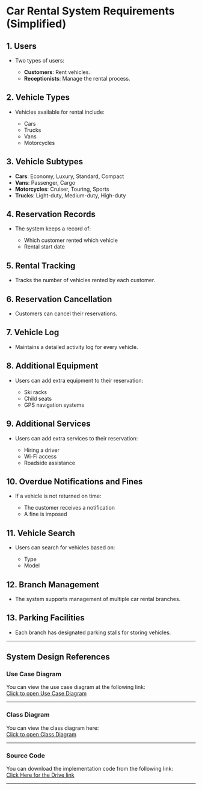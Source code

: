 # Car Rental System Requirements (Simplified)

## 1. Users

* Two types of users:

  * **Customers**: Rent vehicles.
  * **Receptionists**: Manage the rental process.

## 2. Vehicle Types

* Vehicles available for rental include:

  * Cars
  * Trucks
  * Vans
  * Motorcycles

## 3. Vehicle Subtypes

* **Cars**: Economy, Luxury, Standard, Compact
* **Vans**: Passenger, Cargo
* **Motorcycles**: Cruiser, Touring, Sports
* **Trucks**: Light-duty, Medium-duty, High-duty

## 4. Reservation Records

* The system keeps a record of:

  * Which customer rented which vehicle
  * Rental start date

## 5. Rental Tracking

* Tracks the number of vehicles rented by each customer.

## 6. Reservation Cancellation

* Customers can cancel their reservations.

## 7. Vehicle Log

* Maintains a detailed activity log for every vehicle.

## 8. Additional Equipment

* Users can add extra equipment to their reservation:

  * Ski racks
  * Child seats
  * GPS navigation systems

## 9. Additional Services

* Users can add extra services to their reservation:

  * Hiring a driver
  * Wi-Fi access
  * Roadside assistance

## 10. Overdue Notifications and Fines

* If a vehicle is not returned on time:

  * The customer receives a notification
  * A fine is imposed

## 11. Vehicle Search

* Users can search for vehicles based on:

  * Type
  * Model

## 12. Branch Management

* The system supports management of multiple car rental branches.

## 13. Parking Facilities

* Each branch has designated parking stalls for storing vehicles.

---

## System Design References

###  Use Case Diagram  
You can view the use case diagram at the following link:  
[Click to open Use Case Diagram](https://viewer.diagrams.net/?tags=%7B%7D&lightbox=1&target=blank&highlight=0000ff&edit=_blank&layers=1&nav=1&page-id=Ydz3rdcOvVodkV7rpJ2D&dark=1#R%3Cmxfile%3E%3Cdiagram%20name%3D%22elevator%20system%201%22%20id%3D%22B4gbD_VANNIKZfwYgHy_%22%3E7Ztbb6M4FMc%2FTR53xc1cHtu03X2YkartSLv76AQnsWpwBpwm2U%2B%2FdjA3mzaECTjVTFWp%2BGAM%2FP079vExnbnz5PBHBrebrzRGZOZY8WHmPswcx3Ysn%2F8RlmNhCUKvMKwzHMtKteEF%2F4ek0ZLWHY5R3qrIKCUMb9vGJU1TtGQtG8wyum9XW1HSvusWrpFmeFlColv%2FxjHbVO9l1Sf%2BRHi9KW%2Ftl2cSWNaWhnwDY7pvmNzHmTvPKGXFUXKYIyLUK4Uprnt652z1ZBlKWZ8LknSTvH1Lv8fx7uvrM34i3x7j32Qrb5Ds5BvLh2XHUoKM7tIYiUbsmXu%2F32CGXrZwKc7ueadz24YlRJ6WzaGMocO7z2lXb8%2B5QTRBLDvyKvICx5WCSWQ8T5b3dQcEvrRtGtr7pdJQdvq6aruWhR9IZS5QydFUeoZ5jtI1yjS5eDdvxeEuIXdLRjMuipADc6a%2BwAUizzTHDNOUV1lQxmjSqHBH8FqcYPT6sgZtVX2%2FQ9UOUe3RRA00UbcZynNxWZpzrz%2B9XXoaTxY7LlSqSc1vwscBNAmVrt3WD1i6fnaXgOFY%2BoXv6kd37PYEdCLQEjAMdQGrYbUpYDSWgJEmIHdBcRVKULZG6fJoVrBQ8diggzivQ7BgLMFKF2goFlM%2BwnHitojTZYnm%2BVxMaC7gy9D3HcqZURGBo4jomHZbW59yV6RQ8SYEU%2BYJLzJOnT77JvQNVbjlYrZ0LIJXZpULPGWGMK%2BcqynX6aiFExuUzgNt6QJgXDpPk67yTr6KEN6KCHqDzLByQIEuMq8c0CcJnG8hW25EtGxBsqZm%2FVSZV0PzfuprklUhcOGpdUQntCTQbGQSOD3cNexQcLRQztYXE7pCaXwnMgK8tCB0%2Bcq1iGG%2BqVa2%2FPwTFrd9sIqSzEbw%2BaclYL0etio5UaylEc6K2RSrXIxliECG39ptdaklm3umOGV1x%2FiRMgUBRfCc7rIlklc1cwVKQ6qPALXnGOQRMtMa4gILNqtqW1Eh17q3UuEHluQ9Mhfj9Dg6YPaPOP4dyNK%2FZXv8%2BOHQqPZwvJAS%2FvinHjobhE%2BCE1BwCtRcQF%2BcgJLSqUKlMzhdDRY9hJwcljByGrjwsu9%2FiIwoPKMM83fn82Z5V65D0ZxlRaWhaM8J%2FdJQN3gqHZsltckrkikTEkVfno2tJiHYVQi2LWsowuBcS2MzrOd7%2BjDcANXXKH4f2xo00MTMPodY59hoTTU2Rj0JDKYDUEkb%2Bu5A%2Fjw1f6s2NDZ%2BerZsAvzsQfCZQK%2Fs5xtir0pRl8ioQVzvsc9rp279iYe%2BEnWD7DXGwUvoq4bB8fmzb48%2FNfdqD%2BXPb%2FMH1Dh0bP70tcbLMWco0Si81c0%2F21I3E4xv%2F7l6hu0jp05pivpFLMPc1m65rav8XBypX9Gznas5NujoYHAdX6%2FGjHKFNzTOttUUhj%2Bxr%2BvpSxNY9ufnLBehUS68K3Ghfr8QTc3FZcuvoVx0DTwXj14fBx1jpwHKbPZZMN3zidERyYyU6Ni2VaJ6D1mWwubkuQHvsgD5Z4YTfAo4AyVhartDU6%2FnMR%2Bbza5EvQ8TEeQSdurddsnC6ZLs5OaXPLVuVZQlBXAeHQt7zjL6iuaUiOi7RH3FF36KCcpwm6AV64jCExzHouX7fAuXOF1%2FOVV78GrLX7LXhYnyy1fk5FwbfiHiLdzLvQ%2F%2BbOCe%2F%2FKXmQv6AX%2FWOS%2FbdZn%2FiuoZm9OUPz7EJ6oRzNlebDgL92SQwcXpTYVDTLAj77aXXFHHx0ch0PlXs1JXWy54zi%2BMPh9G6tdEgW0aI%2F2TmF8Y3TxGPnhnUWgMoysnL4ZGSsVeSxSF7UDNs0zvBZafnp3fDDQZZqlcBeonPr2%2Fl1CiLG2nfOwg68pZi2obL4q8FpOSrIG71j%2B2nBgb2U%2BxMrAtZWkw%2BBsfLScMpl616p%2B9mRtEbxvNvjlgwykVJdk3OKMSqZ9tqDtHg8nkxfo%2F7orq9T8uuo%2F%2FAw%3D%3D%3C%2Fdiagram%3E%3Cdiagram%20id%3D%22DOsgbTSjDVrFLCh3Mw3s%22%20name%3D%22elevator%20system%202%22%3E7VxZc6M4EP41rpo8eIojYPsxmGRmqnarUpuZys6jDIqtipBYIcf2%2FvqVhDiNj2xsgkmejBpQS3183S0JD%2BxptP7GQLz4k4YQDywjXA9sf2BZluPa4kdSNinFdF0npcwZCjWtIDygf6EmGpq6RCFMKg9ySjFHcZUYUEJgwCs0wBhdVR97orjKNQZzuEV4CADepj6ikC801TKM4sZ3iOaLjLWb3YlA9rQmJAsQ0lWJZN8O7CmjlKdX0XoKsRRfJpj0vbsdd%2FORMUj4MS88Pga%2Fv5mjHz%2Fn7MftAv2aLSc3Q93LC8BLPeOB5WLRnxfLIfONFoT7z1KO04sAmyMysG%2BMeJ03h5zGgnStSByu%2BRBgNJdPBWJskAlq0YO4mutfxWdWIoBI9OPhppYBZglnQKhYTlPfq75XbZFZEpfYCLnMGlg3THEGguc5o0sSDgOKqRj9jbQ6BkiSCdtTFpffw1L%2FwxCw5y9sPvsixjcdKAtRP1fpr7xjOU7aKF9cXTXKx1tyTsm%2B4QtaXKctmJxT5kZZn2a5%2B6YpUxZCNtQ3bhKKpdHsUdprjAPDJ55bx3aXCQd8maSCnAnX7tfsYgaT5MvVAa2dkCFK7iVLGO5halXYWS%2BQcSQg7yZ1Wl95s6dd2E%2F5eVQ89YQVfj0hgStCGTwSP74pLlcLxOFDDALZ40qEgpyN7BuudyKWmeOgCCGQRpCzjXhEv%2BCY4%2FQVHT1GtobSVQmKXU1blFB4omlAo%2F8877rAR3GhIfIVcGl1By6%2FA4w%2FCkaIFIDfYZrhLRLmc9GGbY2qhj0Zvbdh290x7FsMXwCn7MMYN2Iic0WUeJyk9u1nlIc0NrYTOXJFsP1yvhQnGzldc7KsqKl4WU2cGBGosiJGn%2FOSQ0pJym2a5pw%2BoeqhmpDrmohQGGLVmZAtIvOfUjP%2B0Cwof6gXfbug%2FKXFIEmMCvMDMzUyQ7QxmEF8TxMkTVPQWPqsF1MByEpWjjdwfEVhfEqJTNiRUhYECV8JEM9nls0EkQVkiJ9G47Zb07i5rfHrcYPGx%2BdSeFO%2BUFM4JOGNLFQLtZZcQ5UhMNQKgGvE%2F5bXXx3X0u3fUqXGV8OwNcFfl572N6XGvZC0mJfEYUVLhwLDrQq4Jm8xXLpkATyUF23rpSR3p0HsGY1BDDh6qQ6jSRmawz1VGUAeTa93OHrWRTp8%2FVa5Qq51tG0%2F19WOuABSyLc6UraRT%2FsN5tIUhS%2FOXN7LDManMoOtjto2g%2BstM7hdc6H4ZJ81zDANnqXqSLaMZrpp805FXKXD3bZCxJi1sWTN3%2FpJ1SjsRLU2rzQKy0iFtm%2FaB40nj9ZvtBRnckDBx1qKO652ZBqG0aqpZADRpbz9HhCI%2B5%2B2P8l6NK1R9OpVXriIPH7kYSTSnZHfUvJOY0h0wSTH0rwGKnI80uUlz7IAC7Gloz5sQieUZoBpAj%2FFeerKsusCgxEUaE2CzUHV75Bj1yfYOYvoy1qDObariYA1crZKT7Op9DRNY3f68ra16g6t6cnF6g%2BSF7TkQcu4BFKG2gyoOPU5eYd0RZq57wLLC3Rpx6y79LjBpdvdfdouDN%2FNo32UxBhs%2Bu%2FPT0fsO51vT%2BA9NwQCINeE%2BeaoyV%2BeYpMFXWUJkbbmNjfqJXsJnIdZXwpijp06YmboeAgxzeuzQabTIciUQNJ7vJTneaCGLTHhB9Xs1wwFL9gDfzVry6Cmc6y%2Fni%2FDcbvjrlls6L%2FLSk4t5zd5TlUDxbNG3AKZMt22mk%2BFOmXWKV09fz4n61jV3pWp18vxs2aSSyZBqXSEK71sh3sE1tN%2Bp7Jy9V86Upv5q1ojb5tpJOJkq0m6iCQ9iPT1g7SmMzky0udfL5w%2B1I%2B6E%2BrraPQZ50%2FE8b6IO01LwF2KtpenzoXwxBVlz5eNTePaMU3TbTi117xqYDrnwqZxd7DJWyIcIjLvPzypldaknB%2B2fYoC6ty4dqCj9XHkRtCX7dH6SkMHvuSZdMfFB%2Fu%2FfIRkGQ0OffW4u6TtKVrIUuBX3GLd4dNVWxusSJ7b%2F4Sa%2FwU19ZMYk8mRJzHO922V0TOo2b0d2VOsaQ1nWsSYvjm%2BY1RzDCs%2Fi33I8cdnc%2FzL%2BXeFIx2ffpz8Qq6ptuSKain1sr2vXsU3e19Thn8%2B7%2BvQ%2Bcc8Od8kHEb9d55Ztmih6uiGJYwezDGiBAmVinm1uiMBsci9PJjwzKZ6uD9hWcd%2Bq23WP7g6Aj5Es%2FjXpfRLrOLfq%2Bzb%2FwA%3D%3C%2Fdiagram%3E%3Cdiagram%20id%3D%22XvMySOtdrrc5NLSRfN-h%22%20name%3D%22elevator%20system%203%22%3E7Vxbd5s4EP41Pqd9cA7iaj%2FGJtl2t91N4nab7UuPDIrNGiMq5NjOr18JxE3GlziYEHfzEjRgXWa%2BGX0jCTracL76jcBw%2Bhm7yO%2BoirvqaHZHVUHP1Nk%2FLlkLiQpAIpkQzxWyXDDynpAQKkK68FwUlR6kGPvUC8tCBwcBcmhJBgnBy%2FJjD9gvtxrCCdoQjBzob0q%2FeS6dpsNQlPzGB%2BRNpmnTZnpnDtOnhSCaQhcvCyLtqqMNCcY0uZqvhsjn6ksVk%2FzuesvdrGcEBfSQHyy7HvwAPlsz7Y%2Fr7uqWPP01XnVFLY%2FQX4gRd1TTZ%2FUNQt5luhaKMH8ueD8Hc0gmXtDRLpVwlRW7FIdMpMciila0C31vwp9yWN8QYdK8BnY1Ef%2FjdsYFAZyzegZ%2BVUmB44gSyEzMhynulX9XLgXjKCw0w%2FQyrmi6Yohj6MwmBC8Ct%2BtgH7PeX3LUERhEqbIHMeKyez63f9eFZPaOTMbvWP%2BGnRgh8b%2F3yX9%2BRzWMpFC8eP%2B%2BUj%2BDBaU42NV9Jgtl2ZTwMaVulNYJitVXDRkTF5GuuHEZYZ%2BDZofRngMOHz3QDB2bVUYU0kWUKHLMXPu8RhcSFEXv3u%2BxWo0NetENbxK5OxpVS82pj4hQj4W8y8Rp7dibB8KF7aS9AWZPPfhx%2FHrwWFxhxqBz9s8G7HI59SgahdDhNS7ZVJA1w%2BtGq60RC2RxkE0hCM8RJWv2iPhBTxehU8weutFLystCKDbFM9NCFO4LGRTRf5JVncdHdiFC5DPCpdqecPkB%2Bv6vEiMYBaDXPk7jrcfg86aBnZEEAWyz%2F9rA1toD7CsfPUKKyS8Dbo8w5urhYECDBN92Khklc2MzM0dmCLJbz2%2FFyYDSa5uX6RVeJqnT9wIUsyKCZ1nKwbXE9TZMOKcd4PghScmyJeae6%2FpxZUy3XjD5wi1jd0Eu%2BRT%2F0NZyyZ3QAhcRzOAHx3HPFFb24Rj5NzjyODSZjCTPDkLMAnKsKmPQMexYQugQB5ywe7GxEIzokgXxbGTpSLxgiohH67G42ZcMrm0aXO9VGLx3Insb%2B%2B2NAveS56m5VQueEWchyBX6RyuP3vPrC8NURfkfblHlQlE0IbBXhaftdaFwwxTNhsXDcCxLuoLcjQRYUjfrLl4QB%2B2jRZtmKajdqNB6KiPIh9R7LHejyhaihRscE4DU6oa1xc3TKpLui18VE2Spog346Gq5IsriKKIbFcXQyIZ9PFrMc0DLa6EAgLpgsFlTwziwnoWDsY%2BdGTdakC6fATMpXsczbWy97SgJWF8FTNLiP%2BLJuJAjJC6tnwkHVUmUtWO4%2B2GTTdIvxEhf3WPYgyGigHJNljyF1AeR2cPocWwPxrdo4jyB2dP6A7pt07LdYOH5LmMO50%2FUH3gGKlaqkmzUGvgeIzWW3RBFRyI1Ep1IM6XG%2B3F2qYJuSP4MGkwV7r5ffdG%2Bav%2FC365GC3R5%2B3X%2B97pNHp7CbLSOKJqfv5%2BP04gWO1lFfDuDMc5x4DGTsnE1uTgdsQDm0AFLBFNMncEq9Ubw6B8aPIByquhRtU69nUK6HmR4cL9MuUEl5pjTSlU%2FkEjqLO0uUMmcPFZTybh0knSjLt4IDA2ULNxTjs0tDE256JvVcKmfO%2F771UAD89t3%2B3ftezQi%2Fe63od%2FGmeUGBqi48XemE0tMIJNlbYnB8aXfpkkcDlEg1th5X6q3zaMQBtV6bMcueVGBudqSXu%2BHUI3adHwcof%2FVWXeG0XaFoTliwTpw1ntNv0WPbR9g6xBxNjmnIi0z9tUK2li1WwFADbQxQM4X51YZTP%2F8RC%2BBjX5eWQ9togb8eMMvQgsacqBFWIhRSnx8pOTTp2zbxcuguvVtsfINerR8qqNfsf14skWkSn%2BuJw1M9gIOTAPzXadOvucEOju3m7bsQexLHA%2FNEQ%2FdwCzvVWwPkI3knLq0V9E7djvL6O2pqL50s1JlVSeL2ofBdq03AKN%2FoSv9%2FK9kQat39M6muYVy1I%2BF25Girz5OwA%2F%2Fo2t7jrW%2B%2BjlpE7%2FI9k7Onl7wlnaemjzBbJ%2BmJDYuafika8sUUlReVWn0%2BJzrRaEP1%2BkJvqTQTNNhzJNLQ5ep80mXPhaER8nCAd3kspnW53A1hPzwGl0fhPO358B8oY47UpM7NfFyVtONzhlrb3Q7is0k57ABpUmJh1a1klCVeGTvpr0k86ic6duSeWREb0%2Fm0SnmHXkacvrMo%2BKU1Hbq1Az7VGQ4WXXxzY2atvBNhgs%2BeWaPiRPGOwiz3GVBkXMIJ1Uey2b7i%2Fsf4%2Fvp%2FV%2F2aLX8qN39blzP2sRmJZ51pky2QPH4gEdx8bxGyNraNQW%2BmSnJlFYd1F6Da2Fd8%2Funx%2BHNt4WJJ7O%2FoRl9Jq06ULWZHZypwz4c8M7e6d6nes2XqZzzTkmiKV6mqaZAc6PEnTXPtxD2N%2F1mA6ZuHnqITD9VxHwFDp%2FycXChqJ0SJTfzQ2XbzpFlCYCSvAGRpgAXRs%2FqPPd9lxedSivz%2Fl3TUZt4vy69%2F2SYx%2FJ%2B09hTU33rzJXKfYU9hwJyFbMMXT153eoQ6JZhuxu09QF0V3bTJoBafa0MK%2Fn87OHHMK3qfPEEAAX%2B%2FePdhET9SA8nox%2BrO%2Fz0o01kVF6rPVMq2vwuyE2%2BKl91mKVNexFvz5xT5oJLTGZvnPXJnygA4NBvFABgvJz2VcamtizdtunQyK7d7OIMuf1lzYYonES8TP1oCgf21FTX0q0uv20N6l26rcT4AR%2FiaBPGGakEoITyC8PY94r2K2Qw27lOM%2FDvSaDtG8fC35IDsya%2F8lMX%2Fi1TngKacIDnfZnk1R2Af7RC7UseYOnNecCu49It8gD5EyZAPTaH7xn7aqrJASxLbkh9Ef5ZMf%2BmavJ4%2Fm1a7eo%2F%3C%2Fdiagram%3E%3Cdiagram%20id%3D%22Ydz3rdcOvVodkV7rpJ2D%22%20name%3D%22car%20rental%201%22%3E7V1bk5s6Ev41rkoePIUQYHjM2EnOVmV2UzM5Ocm%2BbGFbY1ODwQfwXM6vXwkQF0m2gUEgJ5OHjBG4wfo%2Btbpb3WIC57vnz5G7396Ea%2BRPdG39PIGLia4bFpjhP6TlJWvB%2F7SsZRN566wNlA133j8ob6SXHbw1imsXJmHoJ96%2B3rgKgwCtklqbG0XhU%2F2y%2B9Cv33XvbhDXcLdyfb71L2%2BdbPNWXdPKE38gb7Olt7bomZ1Lr84b4q27Dp8qTfDjBM6jMEyyT7vnOfJJ99GOyb736cjZ4skiFCRNvvBz8QP%2BT48R%2FP7n9o%2FHj%2FeH6%2F%2B6U5iLeXT9Q%2F6TJ7rlY4HX8d4NyGMnL3lnWH8fyLNer0I%2FjCbwAz4ZbZbuO3zb%2BSTtkeqf9%2FjKtMeDZHrv7jz%2FJfvKLgxCLHqFKufjFHdyVts%2FZ%2B0Jek6mru9tguxEnLhRUjn1hAk33WHCZaeDkDSk5%2Blj4k%2Bb7K%2FJMtTEPURa084vjmiPmWmf4ZYF%2BUx61SS9YuKePXctKK6lwHQSo5diMmCKMx%2BfExSs4%2FJ8Bk9xHp%2F8QGiftiz9cPVAPl3j5nRskVZg0aZPXnpvuNDSlm2yyw5BehiFh2CN1pUL0LOX%2FMiOr8yi5WflO%2BR48cx8ZfFSbQiS6IURQpp%2BstfUxaQtVTllD6D1ptIBJxAoThWd%2FxmFO4Qlp5c%2FpeO7vNoqEdMi5LuJ9yi%2BjxuXzZuKxNqtvoZe%2Biy69lJebTuaWEwcHqIVKr7D00YoDmjaEXl48GxQclReeljrjvqJnKTVxvrQoQLYMZZpEqyTMmVCB6Re0ys6ZRrBFl4%2Fbb0E3WUaYpGP6pSahGT0248owmrgqCYEhX6t%2Fiot%2F8JUN3KdnE9LwMmPnyo6fkbnoG1Fv%2BtFq5vPLCXipe6dFJ3WRhXbR1UxUZJCVcxoT2Dk6pPVgXfIjVaY3Nq%2FgkfcSSF53AKbTPoRbPCD47kWDYMLAHVcDF2Aiy6AxZYGiiMPlHmE3ASrFA1f9WmuIiAQqoYHHbgy8Phzv87wII%2Boa3M3WBFFdgSWrHntPbJN9DmoLUtvA%2Fk7nga%2BaK7dZEQ6zCzl6HDcfH01Hb6EGy8o2ICPwkOi4iAFQD1YoDxYbtwHMkZdfOzuSG8Gy3hfHy%2F9D9RbFKPoEZuAYXA5w3UKNMbMAcbozDDlMeMW7UJiomvf0dZbEa9IxcFah8TWRkfEkodIRBG59h6UhIMbIgrgMRsAj2%2FRgUQGLgAQyxwdEIl%2BWQHId%2Ff4xKKQA6DA8JDokBVozN3oEtAYf2zQB5CBhrtek%2B9ju8tbKTl5sHM50EY3r0yJ%2FlCGB%2Fr74O13aVxVQUR0BhEdjo6ILg%2BRDykiClu7zoyZPsaHQ6Jnmg0QReeOma4cFIZsKJS1cku9pA4aEh3zDA1VfUBWSSlgVUl0yTMsFHU3WCiABkbHQqI7%2FtVbPRz2ak%2FhOmtSmaO7gKZEh%2FwmXHv3L2pD4kD1IJHole8oJMpOICweRT%2BPhgddEZKKh6KTiMW65eMPD0uiW17Aoajjwdm6KuAh0Skv8FDW%2B%2BD01Wz0uJUl0S0fII%2FjIpeHbZuhgTP%2BtCUxJECze96yBk7TwmS1gwK0kBib%2BOpmpqV%2FXEOMOXkqOEYlBiduUXKIzo2V143Jc36dcuNxCrhk5fE58PqgiH7UA0e7JWpsycZbd08%2BHnb%2Bh1VCylKuSW97K9f%2F4i6R%2FzWMvVT%2FwsUyTJJwV7ngQ1ZdskhCBrXwkPhegOZFTZHWE5QzNr4FRbFGRwAlnEnDUhRNYflOq0rgIggDVO%2BtevZ%2BXt9Bqjs0DUyK6o603AMYk7K6o3L94qV69BVFHv5tmATVnk%2FLPE72u65lZQ4nfuxMFwNU6X5T0Pu0rSgDqd5UhEh%2Bh7zgosDf4vA3GFhrhR8lsrwotoShyA2gkmolH6UkjGM649HL9uSC%2BNQzM1PQLL9RyblMZMnAol%2B7k3ImctAYUpIhitkRJ1H4UBTnEcbd48l8ntWoUbrmhWQLH90nAg2w89ZrPxWGNbkXbL4RjbCYgrLlS%2FrFBSxbbnN6wHQIJG7iLtMnI4z1GdUTZdde552NH9%2B8npiLtCVKsJ7BP8L1UjIjN06eUJwUv4z%2BEi%2FY4nGR9KSJOPqIcoYNSzSpSNJDM5EL%2BAo9lNaqZUVmtE6tPFOqn6w%2BjdNdANZVl6VJVl3ZwD%2FRP7Q8SHUdx6gLyBohjTUc7KbgelNBIl%2F0d%2BHjWOyBtnNlOTXci2qGtgQSyIK6OSyHRI7rG4fkcsgG%2FXFIIGtwDon87TcOyeUQYJe9OzOIkzQ4f0S%2B%2Bpsp3Z8pbdbxNS2RJS3iqjRLumePnmqMqr64Mm3ntM7ABxKt4YzVoxm5pnZFO5XCbna1cwWytGFNXWqi9x8CMquzBTg3UxRTE9RgnWwmGJ9sDVyvbLeA0YxnNpGRpVFTShrMlMVxWzYfRekSvwsfxzSbTWYmM7rxx9Y1VtTQGq1B%2FPCNQbKN5s4EAsXdx%2BLP6%2FNRji5w3aIV2hNr1osbF1Fd1DIXECxz5epgvGUuW1YoxnGc2sg2TFPayFbeMAYztkS16wIXsC2WRKwL3tMKF5gxIWsbDLDCZbcL62Rb%2BZW79mWcrNCTkOcu%2Fyp2hLfhJgxc%2F2PZes5xz9SDmOWgPnc1DRZBowgOZd%2FUZC8Anx0eRlNTPtuo5ERWRi%2FjhYkdcJvLNR0tOjgjSPZ82S7kMC6btW5stkyOzebYbHaUYjO7qNyZzsCux9zthuZfKYheGN7fx0gK5Z12QZPLUeB98tMagnYM65zOJge7NxMrSLISddo5rReoRNl8sDPqs08mNs2eGEZTFotARf23c0VjFq3nfnheVmtTeRSNypvExXbXjYZBvn08sGqjQuuwuNGFzsORmVqN58kMxWSuuuFWP54f6%2FKDrsFnVpA%2BsCnr8OulF8TCcxHJPlnYNOl2QBY6DHk6L9uzgsyBs88cUUE1Q7%2B3VfvXrNrzCOfTT4WWtmgLeFnL9oXGfMNcEuYs5I6oEFmDg2LezuZvHpY2YH3BSSsWoEYJS1tHPMGB8jUAE5bW9a7miYBEzCKX5JkBE7RXyjQFeSzsdOgwHd41o5yXNDh0%2FeaUqw6daWNPdNYTekJhgwPY7yqi6gA6R0tPW9vT%2FBt3hobu119wkxVdO%2BvhZZucyg6a2QyHbKvIWGpNR3b%2FRV6UdD42yMtWho%2F1aoEzqUtHkqWGDJCZShEX6x5mYczpqEYBYFeMWUnSafurrvT2ST9jEFaxm4MQJUY3UmpNLM05L0w6txoEvdThVrcCqlb5o31y0lJMJTKLrQ6b%2Bddi1faMJNm0BQ3idorSVv2ZvGmGS7YprGzaOmz0B3aeyTV2aydOVE%2F5jfwz29rJRzv3BTkJkQC0q%2Fr4LS0L69xeUT1ZFqy3bkJsDehdmW42kCZdSesXxK5Lc%2F8H0b1sanlKo5nTjZQ2t625QFjnrJn%2BWNsu1q%2BSaaG8RUw1kCL05ixiYHUtKeZMYl6UdHXb8%2B451V3lmDRsA54tw5O8q1ze3aOtbnK5DJ0rf6cGW3XDRfz72lcOsneaDWNlytlOBTTWfD1qsGOKaahyT3ZCNjr78OybxYHRMOuvdbEXWylTbMEomXbtov1daHfal%2B%2BTdkciREPRjnWcO6eaghnn6Q6c5geAnL1axqr3OJ%2FpKXP%2FC9ZrBZ2DM3wFc8OgYuvgDOuHgNkQ6kgXxVp6qm%2B%2Fe4kTtPslK9u5DZzLdPXxKtsBVRkydmT%2FD%2B6v9WHY1yb8O0y8e4zvZb03gRnIJQtG26Ud6CInrLet%2Bpu%2B20JAhnhPXh0luPvSXT1s0iltuspSgMlDJJEbxBQJLESrnPNJR07XbvTwLtos3%2BG%2BxJ2l0T%2Fvs7%2FkjE6SAshB9cP798IfJ520WQdcDJeN0d%2FYBHSJ7wB5FZdbcGTV5E1ELA3eNCploTX6a6qA%2FraZptQSDTaSpQPBi5GhyIeQVqGhS3s%2FhqTA99lwpXUkPWmgpHAeYiYTuHFGOGuMg4FLRYHeLmFpbG6MBbkDnStz1hPqImFFfuVQwMMGuQpv88ArXlFpNJgHiosGmQegyMvuOVI3GbFCL%2Bf0aGFddhc27L11jd5xb7YcPEsaSvRW6IsstS%2FhRsl3FnLrQkUZ9XiGOxxg2W%2B4OHvOr9HGqsXmF8y61oXxK3%2Fm0HO50S7vMNyjYFLb6EMn%2Frkbb1N2gJO0GT9XyzrPnL4245iyDrzW%2BSUarDnASZJOEuGGwFlMPNfA9SPNC1b%2BYU30dHFqU7tQrKmx3k3qFKK24QpjjarrI5x1KNLtooLTV6l3DgpBbNAW6B4Wsf50u9Gvbm862EZL92Gzu3Sr8zvWOFH60AvgRs%2BJEeNr2Hw9Th16cJi2oMfY7JAVfJPDDnUwN0iKvdUNdm71RyBLOvCyImu%2FOvDWrD%2FgRbJkA0875neZzLkgttH5ldC8Ehh4A1tgilypdmEPwz4S9qCClkUcJCbG9dxN%2Fyw8dxO5O%2FwpvCc%2FOD0T4f9vMc4ueXIuLWkpWPo8GURR3jS36hvBQpFpXpYZ1LKTejDO%2F%2Fr0LXn24HxzE33c3X7%2BcXt3s5nqF6XG%2B9nMckh1AV7xfmVup9XerDt8GIVk9JaXY8pvb8I1Ilf8Hw%3D%3D%3C%2Fdiagram%3E%3Cdiagram%20id%3D%221Vm_9fIYudRn1CEZ2h3Z%22%20name%3D%22car%20rental%202%22%3EdZFBDsIgEEVPwx4hcoFadeOqC9ekjIWEdhpK0%2BrpbQNYSXXF8P7%2FM2QgvGjni5O9vqECSxhVM%2BEnwtiBsuNyrOQZiBAigMYZFU0bqMwLUjLS0SgYMqNHtN70Oayx66D2GZPO4ZTbHmjzqb1sYAeqWto9vRvldaSM0k24gml0Gi2S0srkjmDQUuH0hXhJeOEQfajauQC7bi8tJuTOf9TPyxx0%2FkdgKbbeyyX7Il6%2BAQ%3D%3D%3C%2Fdiagram%3E%3Cdiagram%20id%3D%22qL73c4qfQ4HefHB9g8Gt%22%20name%3D%22car%20rental%203%22%3EdZFBDsIgEEVPwx4hcoFadeOqC9ekjIWEdhpK0%2BrpbQNYSXXF8P7%2FM2QgvGjni5O9vqECSxhVM%2BEnwtiBsuNyrOQZiBAigMYZFU0bqMwLUjLS0SgYMqNHtN70Oayx66D2GZPO4ZTbHmjzqb1sYAeqWto9vRvldaSM0k24gml0Gi2S0srkjmDQUuH0hXhJeOEQfajauQC7bi8tJuTOf9TPyxx0%2FkdgKbbeyyX7Il6%2BAQ%3D%3D%3C%2Fdiagram%3E%3C%2Fmxfile%3E)


---

###  Class Diagram  
You can view the class diagram here:  
[Click to open Class Diagram](https://viewer.diagrams.net/?tags=%7B%7D&lightbox=1&target=blank&highlight=0000ff&edit=_blank&layers=1&nav=1&page-id=1Vm_9fIYudRn1CEZ2h3Z&dark=1#R%3Cmxfile%3E%3Cdiagram%20name%3D%22elevator%20system%201%22%20id%3D%22B4gbD_VANNIKZfwYgHy_%22%3E7Ztbb6M4FMc%2FTR53xc1cHtu03X2YkartSLv76AQnsWpwBpwm2U%2B%2FdjA3mzaECTjVTFWp%2BGAM%2FP079vExnbnz5PBHBrebrzRGZOZY8WHmPswcx3Ysn%2F8RlmNhCUKvMKwzHMtKteEF%2F4ek0ZLWHY5R3qrIKCUMb9vGJU1TtGQtG8wyum9XW1HSvusWrpFmeFlColv%2FxjHbVO9l1Sf%2BRHi9KW%2Ftl2cSWNaWhnwDY7pvmNzHmTvPKGXFUXKYIyLUK4Uprnt652z1ZBlKWZ8LknSTvH1Lv8fx7uvrM34i3x7j32Qrb5Ds5BvLh2XHUoKM7tIYiUbsmXu%2F32CGXrZwKc7ueadz24YlRJ6WzaGMocO7z2lXb8%2B5QTRBLDvyKvICx5WCSWQ8T5b3dQcEvrRtGtr7pdJQdvq6aruWhR9IZS5QydFUeoZ5jtI1yjS5eDdvxeEuIXdLRjMuipADc6a%2BwAUizzTHDNOUV1lQxmjSqHBH8FqcYPT6sgZtVX2%2FQ9UOUe3RRA00UbcZynNxWZpzrz%2B9XXoaTxY7LlSqSc1vwscBNAmVrt3WD1i6fnaXgOFY%2BoXv6kd37PYEdCLQEjAMdQGrYbUpYDSWgJEmIHdBcRVKULZG6fJoVrBQ8diggzivQ7BgLMFKF2goFlM%2BwnHitojTZYnm%2BVxMaC7gy9D3HcqZURGBo4jomHZbW59yV6RQ8SYEU%2BYJLzJOnT77JvQNVbjlYrZ0LIJXZpULPGWGMK%2BcqynX6aiFExuUzgNt6QJgXDpPk67yTr6KEN6KCHqDzLByQIEuMq8c0CcJnG8hW25EtGxBsqZm%2FVSZV0PzfuprklUhcOGpdUQntCTQbGQSOD3cNexQcLRQztYXE7pCaXwnMgK8tCB0%2Bcq1iGG%2BqVa2%2FPwTFrd9sIqSzEbw%2BaclYL0etio5UaylEc6K2RSrXIxliECG39ptdaklm3umOGV1x%2FiRMgUBRfCc7rIlklc1cwVKQ6qPALXnGOQRMtMa4gILNqtqW1Eh17q3UuEHluQ9Mhfj9Dg6YPaPOP4dyNK%2FZXv8%2BOHQqPZwvJAS%2FvinHjobhE%2BCE1BwCtRcQF%2BcgJLSqUKlMzhdDRY9hJwcljByGrjwsu9%2FiIwoPKMM83fn82Z5V65D0ZxlRaWhaM8J%2FdJQN3gqHZsltckrkikTEkVfno2tJiHYVQi2LWsowuBcS2MzrOd7%2BjDcANXXKH4f2xo00MTMPodY59hoTTU2Rj0JDKYDUEkb%2Bu5A%2Fjw1f6s2NDZ%2BerZsAvzsQfCZQK%2Fs5xtir0pRl8ioQVzvsc9rp279iYe%2BEnWD7DXGwUvoq4bB8fmzb48%2FNfdqD%2BXPb%2FMH1Dh0bP70tcbLMWco0Si81c0%2F21I3E4xv%2F7l6hu0jp05pivpFLMPc1m65rav8XBypX9Gznas5NujoYHAdX6%2FGjHKFNzTOttUUhj%2Bxr%2BvpSxNY9ufnLBehUS68K3Ghfr8QTc3FZcuvoVx0DTwXj14fBx1jpwHKbPZZMN3zidERyYyU6Ni2VaJ6D1mWwubkuQHvsgD5Z4YTfAo4AyVhartDU6%2FnMR%2Bbza5EvQ8TEeQSdurddsnC6ZLs5OaXPLVuVZQlBXAeHQt7zjL6iuaUiOi7RH3FF36KCcpwm6AV64jCExzHouX7fAuXOF1%2FOVV78GrLX7LXhYnyy1fk5FwbfiHiLdzLvQ%2F%2BbOCe%2F%2FKXmQv6AX%2FWOS%2FbdZn%2FiuoZm9OUPz7EJ6oRzNlebDgL92SQwcXpTYVDTLAj77aXXFHHx0ch0PlXs1JXWy54zi%2BMPh9G6tdEgW0aI%2F2TmF8Y3TxGPnhnUWgMoysnL4ZGSsVeSxSF7UDNs0zvBZafnp3fDDQZZqlcBeonPr2%2Fl1CiLG2nfOwg68pZi2obL4q8FpOSrIG71j%2B2nBgb2U%2BxMrAtZWkw%2BBsfLScMpl616p%2B9mRtEbxvNvjlgwykVJdk3OKMSqZ9tqDtHg8nkxfo%2F7orq9T8uuo%2F%2FAw%3D%3D%3C%2Fdiagram%3E%3Cdiagram%20id%3D%22DOsgbTSjDVrFLCh3Mw3s%22%20name%3D%22elevator%20system%202%22%3E7VxZc6M4EP41rpo8eIojYPsxmGRmqnarUpuZys6jDIqtipBYIcf2%2FvqVhDiNj2xsgkmejBpQS3183S0JD%2BxptP7GQLz4k4YQDywjXA9sf2BZluPa4kdSNinFdF0npcwZCjWtIDygf6EmGpq6RCFMKg9ySjFHcZUYUEJgwCs0wBhdVR97orjKNQZzuEV4CADepj6ikC801TKM4sZ3iOaLjLWb3YlA9rQmJAsQ0lWJZN8O7CmjlKdX0XoKsRRfJpj0vbsdd%2FORMUj4MS88Pga%2Fv5mjHz%2Fn7MftAv2aLSc3Q93LC8BLPeOB5WLRnxfLIfONFoT7z1KO04sAmyMysG%2BMeJ03h5zGgnStSByu%2BRBgNJdPBWJskAlq0YO4mutfxWdWIoBI9OPhppYBZglnQKhYTlPfq75XbZFZEpfYCLnMGlg3THEGguc5o0sSDgOKqRj9jbQ6BkiSCdtTFpffw1L%2FwxCw5y9sPvsixjcdKAtRP1fpr7xjOU7aKF9cXTXKx1tyTsm%2B4QtaXKctmJxT5kZZn2a5%2B6YpUxZCNtQ3bhKKpdHsUdprjAPDJ55bx3aXCQd8maSCnAnX7tfsYgaT5MvVAa2dkCFK7iVLGO5halXYWS%2BQcSQg7yZ1Wl95s6dd2E%2F5eVQ89YQVfj0hgStCGTwSP74pLlcLxOFDDALZ40qEgpyN7BuudyKWmeOgCCGQRpCzjXhEv%2BCY4%2FQVHT1GtobSVQmKXU1blFB4omlAo%2F8877rAR3GhIfIVcGl1By6%2FA4w%2FCkaIFIDfYZrhLRLmc9GGbY2qhj0Zvbdh290x7FsMXwCn7MMYN2Iic0WUeJyk9u1nlIc0NrYTOXJFsP1yvhQnGzldc7KsqKl4WU2cGBGosiJGn%2FOSQ0pJym2a5pw%2BoeqhmpDrmohQGGLVmZAtIvOfUjP%2B0Cwof6gXfbug%2FKXFIEmMCvMDMzUyQ7QxmEF8TxMkTVPQWPqsF1MByEpWjjdwfEVhfEqJTNiRUhYECV8JEM9nls0EkQVkiJ9G47Zb07i5rfHrcYPGx%2BdSeFO%2BUFM4JOGNLFQLtZZcQ5UhMNQKgGvE%2F5bXXx3X0u3fUqXGV8OwNcFfl572N6XGvZC0mJfEYUVLhwLDrQq4Jm8xXLpkATyUF23rpSR3p0HsGY1BDDh6qQ6jSRmawz1VGUAeTa93OHrWRTp8%2FVa5Qq51tG0%2F19WOuABSyLc6UraRT%2FsN5tIUhS%2FOXN7LDManMoOtjto2g%2BstM7hdc6H4ZJ81zDANnqXqSLaMZrpp805FXKXD3bZCxJi1sWTN3%2FpJ1SjsRLU2rzQKy0iFtm%2FaB40nj9ZvtBRnckDBx1qKO652ZBqG0aqpZADRpbz9HhCI%2B5%2B2P8l6NK1R9OpVXriIPH7kYSTSnZHfUvJOY0h0wSTH0rwGKnI80uUlz7IAC7Gloz5sQieUZoBpAj%2FFeerKsusCgxEUaE2CzUHV75Bj1yfYOYvoy1qDObariYA1crZKT7Op9DRNY3f68ra16g6t6cnF6g%2BSF7TkQcu4BFKG2gyoOPU5eYd0RZq57wLLC3Rpx6y79LjBpdvdfdouDN%2FNo32UxBhs%2Bu%2FPT0fsO51vT%2BA9NwQCINeE%2BeaoyV%2BeYpMFXWUJkbbmNjfqJXsJnIdZXwpijp06YmboeAgxzeuzQabTIciUQNJ7vJTneaCGLTHhB9Xs1wwFL9gDfzVry6Cmc6y%2Fni%2FDcbvjrlls6L%2FLSk4t5zd5TlUDxbNG3AKZMt22mk%2BFOmXWKV09fz4n61jV3pWp18vxs2aSSyZBqXSEK71sh3sE1tN%2Bp7Jy9V86Upv5q1ojb5tpJOJkq0m6iCQ9iPT1g7SmMzky0udfL5w%2B1I%2B6E%2BrraPQZ50%2FE8b6IO01LwF2KtpenzoXwxBVlz5eNTePaMU3TbTi117xqYDrnwqZxd7DJWyIcIjLvPzypldaknB%2B2fYoC6ty4dqCj9XHkRtCX7dH6SkMHvuSZdMfFB%2Fu%2FfIRkGQ0OffW4u6TtKVrIUuBX3GLd4dNVWxusSJ7b%2F4Sa%2FwU19ZMYk8mRJzHO922V0TOo2b0d2VOsaQ1nWsSYvjm%2BY1RzDCs%2Fi33I8cdnc%2FzL%2BXeFIx2ffpz8Qq6ptuSKain1sr2vXsU3e19Thn8%2B7%2BvQ%2Bcc8Od8kHEb9d55Ztmih6uiGJYwezDGiBAmVinm1uiMBsci9PJjwzKZ6uD9hWcd%2Bq23WP7g6Aj5Es%2FjXpfRLrOLfq%2Bzb%2FwA%3D%3C%2Fdiagram%3E%3Cdiagram%20id%3D%22XvMySOtdrrc5NLSRfN-h%22%20name%3D%22elevator%20system%203%22%3E7Vxbd5s4EP41Pqd9cA7iaj%2FGJtl2t91N4nab7UuPDIrNGiMq5NjOr18JxE3GlziYEHfzEjRgXWa%2BGX0jCTracL76jcBw%2Bhm7yO%2BoirvqaHZHVUHP1Nk%2FLlkLiQpAIpkQzxWyXDDynpAQKkK68FwUlR6kGPvUC8tCBwcBcmhJBgnBy%2FJjD9gvtxrCCdoQjBzob0q%2FeS6dpsNQlPzGB%2BRNpmnTZnpnDtOnhSCaQhcvCyLtqqMNCcY0uZqvhsjn6ksVk%2FzuesvdrGcEBfSQHyy7HvwAPlsz7Y%2Fr7uqWPP01XnVFLY%2FQX4gRd1TTZ%2FUNQt5luhaKMH8ueD8Hc0gmXtDRLpVwlRW7FIdMpMciila0C31vwp9yWN8QYdK8BnY1Ef%2FjdsYFAZyzegZ%2BVUmB44gSyEzMhynulX9XLgXjKCw0w%2FQyrmi6Yohj6MwmBC8Ct%2BtgH7PeX3LUERhEqbIHMeKyez63f9eFZPaOTMbvWP%2BGnRgh8b%2F3yX9%2BRzWMpFC8eP%2B%2BUj%2BDBaU42NV9Jgtl2ZTwMaVulNYJitVXDRkTF5GuuHEZYZ%2BDZofRngMOHz3QDB2bVUYU0kWUKHLMXPu8RhcSFEXv3u%2BxWo0NetENbxK5OxpVS82pj4hQj4W8y8Rp7dibB8KF7aS9AWZPPfhx%2FHrwWFxhxqBz9s8G7HI59SgahdDhNS7ZVJA1w%2BtGq60RC2RxkE0hCM8RJWv2iPhBTxehU8weutFLystCKDbFM9NCFO4LGRTRf5JVncdHdiFC5DPCpdqecPkB%2Bv6vEiMYBaDXPk7jrcfg86aBnZEEAWyz%2F9rA1toD7CsfPUKKyS8Dbo8w5urhYECDBN92Khklc2MzM0dmCLJbz2%2FFyYDSa5uX6RVeJqnT9wIUsyKCZ1nKwbXE9TZMOKcd4PghScmyJeae6%2FpxZUy3XjD5wi1jd0Eu%2BRT%2F0NZyyZ3QAhcRzOAHx3HPFFb24Rj5NzjyODSZjCTPDkLMAnKsKmPQMexYQugQB5ywe7GxEIzokgXxbGTpSLxgiohH67G42ZcMrm0aXO9VGLx3Insb%2B%2B2NAveS56m5VQueEWchyBX6RyuP3vPrC8NURfkfblHlQlE0IbBXhaftdaFwwxTNhsXDcCxLuoLcjQRYUjfrLl4QB%2B2jRZtmKajdqNB6KiPIh9R7LHejyhaihRscE4DU6oa1xc3TKpLui18VE2Spog346Gq5IsriKKIbFcXQyIZ9PFrMc0DLa6EAgLpgsFlTwziwnoWDsY%2BdGTdakC6fATMpXsczbWy97SgJWF8FTNLiP%2BLJuJAjJC6tnwkHVUmUtWO4%2B2GTTdIvxEhf3WPYgyGigHJNljyF1AeR2cPocWwPxrdo4jyB2dP6A7pt07LdYOH5LmMO50%2FUH3gGKlaqkmzUGvgeIzWW3RBFRyI1Ep1IM6XG%2B3F2qYJuSP4MGkwV7r5ffdG%2Bav%2FC365GC3R5%2B3X%2B97pNHp7CbLSOKJqfv5%2BP04gWO1lFfDuDMc5x4DGTsnE1uTgdsQDm0AFLBFNMncEq9Ubw6B8aPIByquhRtU69nUK6HmR4cL9MuUEl5pjTSlU%2FkEjqLO0uUMmcPFZTybh0knSjLt4IDA2ULNxTjs0tDE256JvVcKmfO%2F771UAD89t3%2B3ftezQi%2Fe63od%2FGmeUGBqi48XemE0tMIJNlbYnB8aXfpkkcDlEg1th5X6q3zaMQBtV6bMcueVGBudqSXu%2BHUI3adHwcof%2FVWXeG0XaFoTliwTpw1ntNv0WPbR9g6xBxNjmnIi0z9tUK2li1WwFADbQxQM4X51YZTP%2F8RC%2BBjX5eWQ9togb8eMMvQgsacqBFWIhRSnx8pOTTp2zbxcuguvVtsfINerR8qqNfsf14skWkSn%2BuJw1M9gIOTAPzXadOvucEOju3m7bsQexLHA%2FNEQ%2FdwCzvVWwPkI3knLq0V9E7djvL6O2pqL50s1JlVSeL2ofBdq03AKN%2FoSv9%2FK9kQat39M6muYVy1I%2BF25Girz5OwA%2F%2Fo2t7jrW%2B%2BjlpE7%2FI9k7Onl7wlnaemjzBbJ%2BmJDYuafika8sUUlReVWn0%2BJzrRaEP1%2BkJvqTQTNNhzJNLQ5ep80mXPhaER8nCAd3kspnW53A1hPzwGl0fhPO358B8oY47UpM7NfFyVtONzhlrb3Q7is0k57ABpUmJh1a1klCVeGTvpr0k86ic6duSeWREb0%2Fm0SnmHXkacvrMo%2BKU1Hbq1Az7VGQ4WXXxzY2atvBNhgs%2BeWaPiRPGOwiz3GVBkXMIJ1Uey2b7i%2Fsf4%2Fvp%2FV%2F2aLX8qN39blzP2sRmJZ51pky2QPH4gEdx8bxGyNraNQW%2BmSnJlFYd1F6Da2Fd8%2Funx%2BHNt4WJJ7O%2FoRl9Jq06ULWZHZypwz4c8M7e6d6nes2XqZzzTkmiKV6mqaZAc6PEnTXPtxD2N%2F1mA6ZuHnqITD9VxHwFDp%2FycXChqJ0SJTfzQ2XbzpFlCYCSvAGRpgAXRs%2FqPPd9lxedSivz%2Fl3TUZt4vy69%2F2SYx%2FJ%2B09hTU33rzJXKfYU9hwJyFbMMXT153eoQ6JZhuxu09QF0V3bTJoBafa0MK%2Fn87OHHMK3qfPEEAAX%2B%2FePdhET9SA8nox%2BrO%2Fz0o01kVF6rPVMq2vwuyE2%2BKl91mKVNexFvz5xT5oJLTGZvnPXJnygA4NBvFABgvJz2VcamtizdtunQyK7d7OIMuf1lzYYonES8TP1oCgf21FTX0q0uv20N6l26rcT4AR%2FiaBPGGakEoITyC8PY94r2K2Qw27lOM%2FDvSaDtG8fC35IDsya%2F8lMX%2Fi1TngKacIDnfZnk1R2Af7RC7UseYOnNecCu49It8gD5EyZAPTaH7xn7aqrJASxLbkh9Ef5ZMf%2BmavJ4%2Fm1a7eo%2F%3C%2Fdiagram%3E%3Cdiagram%20id%3D%22Ydz3rdcOvVodkV7rpJ2D%22%20name%3D%22car%20rental%201%22%3E7V1bk5s6Ev41rkoePIUQYHjM2EnOVmV2UzM5Ocm%2BbGFbY1ODwQfwXM6vXwkQF0m2gUEgJ5OHjBG4wfo%2Btbpb3WIC57vnz5G7396Ea%2BRPdG39PIGLia4bFpjhP6TlJWvB%2F7SsZRN566wNlA133j8ob6SXHbw1imsXJmHoJ96%2B3rgKgwCtklqbG0XhU%2F2y%2B9Cv33XvbhDXcLdyfb71L2%2BdbPNWXdPKE38gb7Olt7bomZ1Lr84b4q27Dp8qTfDjBM6jMEyyT7vnOfJJ99GOyb736cjZ4skiFCRNvvBz8QP%2BT48R%2FP7n9o%2FHj%2FeH6%2F%2B6U5iLeXT9Q%2F6TJ7rlY4HX8d4NyGMnL3lnWH8fyLNer0I%2FjCbwAz4ZbZbuO3zb%2BSTtkeqf9%2FjKtMeDZHrv7jz%2FJfvKLgxCLHqFKufjFHdyVts%2FZ%2B0Jek6mru9tguxEnLhRUjn1hAk33WHCZaeDkDSk5%2Blj4k%2Bb7K%2FJMtTEPURa084vjmiPmWmf4ZYF%2BUx61SS9YuKePXctKK6lwHQSo5diMmCKMx%2BfExSs4%2FJ8Bk9xHp%2F8QGiftiz9cPVAPl3j5nRskVZg0aZPXnpvuNDSlm2yyw5BehiFh2CN1pUL0LOX%2FMiOr8yi5WflO%2BR48cx8ZfFSbQiS6IURQpp%2BstfUxaQtVTllD6D1ptIBJxAoThWd%2FxmFO4Qlp5c%2FpeO7vNoqEdMi5LuJ9yi%2BjxuXzZuKxNqtvoZe%2Biy69lJebTuaWEwcHqIVKr7D00YoDmjaEXl48GxQclReeljrjvqJnKTVxvrQoQLYMZZpEqyTMmVCB6Re0ys6ZRrBFl4%2Fbb0E3WUaYpGP6pSahGT0248owmrgqCYEhX6t%2Fiot%2F8JUN3KdnE9LwMmPnyo6fkbnoG1Fv%2BtFq5vPLCXipe6dFJ3WRhXbR1UxUZJCVcxoT2Dk6pPVgXfIjVaY3Nq%2FgkfcSSF53AKbTPoRbPCD47kWDYMLAHVcDF2Aiy6AxZYGiiMPlHmE3ASrFA1f9WmuIiAQqoYHHbgy8Phzv87wII%2Boa3M3WBFFdgSWrHntPbJN9DmoLUtvA%2Fk7nga%2BaK7dZEQ6zCzl6HDcfH01Hb6EGy8o2ICPwkOi4iAFQD1YoDxYbtwHMkZdfOzuSG8Gy3hfHy%2F9D9RbFKPoEZuAYXA5w3UKNMbMAcbozDDlMeMW7UJiomvf0dZbEa9IxcFah8TWRkfEkodIRBG59h6UhIMbIgrgMRsAj2%2FRgUQGLgAQyxwdEIl%2BWQHId%2Ff4xKKQA6DA8JDokBVozN3oEtAYf2zQB5CBhrtek%2B9ju8tbKTl5sHM50EY3r0yJ%2FlCGB%2Fr74O13aVxVQUR0BhEdjo6ILg%2BRDykiClu7zoyZPsaHQ6Jnmg0QReeOma4cFIZsKJS1cku9pA4aEh3zDA1VfUBWSSlgVUl0yTMsFHU3WCiABkbHQqI7%2FtVbPRz2ak%2FhOmtSmaO7gKZEh%2FwmXHv3L2pD4kD1IJHole8oJMpOICweRT%2BPhgddEZKKh6KTiMW65eMPD0uiW17Aoajjwdm6KuAh0Skv8FDW%2B%2BD01Wz0uJUl0S0fII%2FjIpeHbZuhgTP%2BtCUxJECze96yBk7TwmS1gwK0kBib%2BOpmpqV%2FXEOMOXkqOEYlBiduUXKIzo2V143Jc36dcuNxCrhk5fE58PqgiH7UA0e7JWpsycZbd08%2BHnb%2Bh1VCylKuSW97K9f%2F4i6R%2FzWMvVT%2FwsUyTJJwV7ngQ1ZdskhCBrXwkPhegOZFTZHWE5QzNr4FRbFGRwAlnEnDUhRNYflOq0rgIggDVO%2BtevZ%2BXt9Bqjs0DUyK6o603AMYk7K6o3L94qV69BVFHv5tmATVnk%2FLPE72u65lZQ4nfuxMFwNU6X5T0Pu0rSgDqd5UhEh%2Bh7zgosDf4vA3GFhrhR8lsrwotoShyA2gkmolH6UkjGM649HL9uSC%2BNQzM1PQLL9RyblMZMnAol%2B7k3ImctAYUpIhitkRJ1H4UBTnEcbd48l8ntWoUbrmhWQLH90nAg2w89ZrPxWGNbkXbL4RjbCYgrLlS%2FrFBSxbbnN6wHQIJG7iLtMnI4z1GdUTZdde552NH9%2B8npiLtCVKsJ7BP8L1UjIjN06eUJwUv4z%2BEi%2FY4nGR9KSJOPqIcoYNSzSpSNJDM5EL%2BAo9lNaqZUVmtE6tPFOqn6w%2BjdNdANZVl6VJVl3ZwD%2FRP7Q8SHUdx6gLyBohjTUc7KbgelNBIl%2F0d%2BHjWOyBtnNlOTXci2qGtgQSyIK6OSyHRI7rG4fkcsgG%2FXFIIGtwDon87TcOyeUQYJe9OzOIkzQ4f0S%2B%2Bpsp3Z8pbdbxNS2RJS3iqjRLumePnmqMqr64Mm3ntM7ABxKt4YzVoxm5pnZFO5XCbna1cwWytGFNXWqi9x8CMquzBTg3UxRTE9RgnWwmGJ9sDVyvbLeA0YxnNpGRpVFTShrMlMVxWzYfRekSvwsfxzSbTWYmM7rxx9Y1VtTQGq1B%2FPCNQbKN5s4EAsXdx%2BLP6%2FNRji5w3aIV2hNr1osbF1Fd1DIXECxz5epgvGUuW1YoxnGc2sg2TFPayFbeMAYztkS16wIXsC2WRKwL3tMKF5gxIWsbDLDCZbcL62Rb%2BZW79mWcrNCTkOcu%2Fyp2hLfhJgxc%2F2PZes5xz9SDmOWgPnc1DRZBowgOZd%2FUZC8Anx0eRlNTPtuo5ERWRi%2FjhYkdcJvLNR0tOjgjSPZ82S7kMC6btW5stkyOzebYbHaUYjO7qNyZzsCux9zthuZfKYheGN7fx0gK5Z12QZPLUeB98tMagnYM65zOJge7NxMrSLISddo5rReoRNl8sDPqs08mNs2eGEZTFotARf23c0VjFq3nfnheVmtTeRSNypvExXbXjYZBvn08sGqjQuuwuNGFzsORmVqN58kMxWSuuuFWP54f6%2FKDrsFnVpA%2BsCnr8OulF8TCcxHJPlnYNOl2QBY6DHk6L9uzgsyBs88cUUE1Q7%2B3VfvXrNrzCOfTT4WWtmgLeFnL9oXGfMNcEuYs5I6oEFmDg2LezuZvHpY2YH3BSSsWoEYJS1tHPMGB8jUAE5bW9a7miYBEzCKX5JkBE7RXyjQFeSzsdOgwHd41o5yXNDh0%2FeaUqw6daWNPdNYTekJhgwPY7yqi6gA6R0tPW9vT%2FBt3hobu119wkxVdO%2BvhZZucyg6a2QyHbKvIWGpNR3b%2FRV6UdD42yMtWho%2F1aoEzqUtHkqWGDJCZShEX6x5mYczpqEYBYFeMWUnSafurrvT2ST9jEFaxm4MQJUY3UmpNLM05L0w6txoEvdThVrcCqlb5o31y0lJMJTKLrQ6b%2Bddi1faMJNm0BQ3idorSVv2ZvGmGS7YprGzaOmz0B3aeyTV2aydOVE%2F5jfwz29rJRzv3BTkJkQC0q%2Fr4LS0L69xeUT1ZFqy3bkJsDehdmW42kCZdSesXxK5Lc%2F8H0b1sanlKo5nTjZQ2t625QFjnrJn%2BWNsu1q%2BSaaG8RUw1kCL05ixiYHUtKeZMYl6UdHXb8%2B451V3lmDRsA54tw5O8q1ze3aOtbnK5DJ0rf6cGW3XDRfz72lcOsneaDWNlytlOBTTWfD1qsGOKaahyT3ZCNjr78OybxYHRMOuvdbEXWylTbMEomXbtov1daHfal%2B%2BTdkciREPRjnWcO6eaghnn6Q6c5geAnL1axqr3OJ%2FpKXP%2FC9ZrBZ2DM3wFc8OgYuvgDOuHgNkQ6kgXxVp6qm%2B%2Fe4kTtPslK9u5DZzLdPXxKtsBVRkydmT%2FD%2B6v9WHY1yb8O0y8e4zvZb03gRnIJQtG26Ud6CInrLet%2Bpu%2B20JAhnhPXh0luPvSXT1s0iltuspSgMlDJJEbxBQJLESrnPNJR07XbvTwLtos3%2BG%2BxJ2l0T%2Fvs7%2FkjE6SAshB9cP798IfJ520WQdcDJeN0d%2FYBHSJ7wB5FZdbcGTV5E1ELA3eNCploTX6a6qA%2FraZptQSDTaSpQPBi5GhyIeQVqGhS3s%2FhqTA99lwpXUkPWmgpHAeYiYTuHFGOGuMg4FLRYHeLmFpbG6MBbkDnStz1hPqImFFfuVQwMMGuQpv88ArXlFpNJgHiosGmQegyMvuOVI3GbFCL%2Bf0aGFddhc27L11jd5xb7YcPEsaSvRW6IsstS%2FhRsl3FnLrQkUZ9XiGOxxg2W%2B4OHvOr9HGqsXmF8y61oXxK3%2Fm0HO50S7vMNyjYFLb6EMn%2Frkbb1N2gJO0GT9XyzrPnL4245iyDrzW%2BSUarDnASZJOEuGGwFlMPNfA9SPNC1b%2BYU30dHFqU7tQrKmx3k3qFKK24QpjjarrI5x1KNLtooLTV6l3DgpBbNAW6B4Wsf50u9Gvbm862EZL92Gzu3Sr8zvWOFH60AvgRs%2BJEeNr2Hw9Th16cJi2oMfY7JAVfJPDDnUwN0iKvdUNdm71RyBLOvCyImu%2FOvDWrD%2FgRbJkA0875neZzLkgttH5ldC8Ehh4A1tgilypdmEPwz4S9qCClkUcJCbG9dxN%2Fyw8dxO5O%2FwpvCc%2FOD0T4f9vMc4ueXIuLWkpWPo8GURR3jS36hvBQpFpXpYZ1LKTejDO%2F%2Fr0LXn24HxzE33c3X7%2BcXt3s5nqF6XG%2B9nMckh1AV7xfmVup9XerDt8GIVk9JaXY8pvb8I1Ilf8Hw%3D%3D%3C%2Fdiagram%3E%3Cdiagram%20id%3D%221Vm_9fIYudRn1CEZ2h3Z%22%20name%3D%22car%20rental%202%22%3E7V1dc6M2FP01ftwMEt%2BPibO7nU7T2a47%2FXjUgmJrFhsXcOL011fYYIMENlYkIXv7FCPgGnOOrq6O7lUm9nS5%2FZyh9eIpjXEygVa8ndiPEwhhaAX0T9nytm8BAFj7lnlG4qrt2DAj%2F%2BKqsb5sQ2Kcty4s0jQpyLrdGKWrFY6KVhvKsvS1fdlzmrS%2FdY3mmGuYRSjhW%2F8kcbGoWqFlHU%2F8hMl8UX%2B1V59ZovrqqiFfoDh9bTTZHyf2NEvTYv9puZ3ipHx99YvZ3%2Fep5%2BzhyTK8KobcED37L9vo829PEATrB6%2F4%2BTe8%2FQD3Vl5Qsql%2B8QR6CbX38JxSs%2FSpi7fqXXj%2FbNL6xId8h9Q9vYAao3A%2FHM%2FTT%2FPy7xRlX%2BmjoWT2lhd4WdulD7g3vb%2BqejeHb4FZulnFuHxmi55%2BXZACz9YoKs%2B%2BUpLRtkWxTOgRONz9grMCb3tfCzi8bMpTnC5xkb3RS6ob3MDe31JR1PMrvF4beIdV26IBtVe1oYpi84PpIwj0Q4XDBZjYGjB5yNAqWhiLSdjGJLA7MPF1YuKow%2BQLyr6T1XxGUUlMBcQDQQsQYFkdiECdiLjqEPkDL0hE770WMECXy9IKhtcBBvOW8Cq%2BLwdkehQTtExX8e8LsqJvhJ74RMqv270%2BelRFAdBpv7n2a8ZbUvxVfr5zq6O%2FG2cet82Dt4Nt%2BlsbN5WHf1fWdwfH23ZH9X3734JjLlRgEKO%2FN91kET7P2gJlc1yc8zc8A5oA12BmOEEFeWk%2FWxfClbkvKdn1j5pNjK%2BlERrDkv2Pqm5rBhiMpcA9Z2n%2FszlLO8odfqU4C%2F3%2FWTiMhbY%2Bdvn%2Bneu2B3NHkF8dtnxbL8MCKQwDt88wZ6Cf08hEu%2B2dQihIQz88Y0gxB8PewGcBjzGKvAlDbxh0aG5%2B78ixUegw4FjuyKFRrWQoCVTRytQglQUCWP7oSAB1SPyebaLvV4MFdEfHQqHw9JQWaRa9GTyD4wBx7NEBUag6VfPpX9K5qYDYnnHDhkrFCWd5auzIAcwbwhVqTY8ZDWn7Y6yRsYDslN6AUbxLa5IEBv2LluVbTPgj9C0vMhQVh9b2HWxM3BUqx%2BSlL0CvF77qJ7L5h7uPIop%2BcT4cb33N2J3ZGsCfusPr4U%2BXSiRrtrTJC%2FqYxnZnOspDJhIcXToGXZqKJDy%2B4givC5KuSN7fb8buIWFgHCT9EsNgSJweSD5uC7yK86FoNNS0b0lKp1hN5YwOBaxw26%2BjHTUxeJEodhTgHBokNiS4O8vyJydlOHpAQy1CQaEuQbrEVg%2BEZzU2oG8x4QP0GX8PBFU2YLORB2tJscwGJeg2BncCX7ATDFehZVJ96LKZRqrbLEGB6LqGA9hOo3lVA0oQxgymuqi%2FH4fq%2FlCqe%2Fq8us8QFLIEHbx2wnQZzUsnUILqaDDRr8unB%2BYRHbI%2B3RYOX1jhBGrOhYBdem4%2FB9M1PrVGDeBJClZMAq3w2D3JpCNtm5xtLFirX6MeHEC7%2BoIKiw0qQtGgwjtnqYeAlBHorXHZurwgv%2BCRa6YfCb03KZfeElSDPk%2Be4RxnL3iwK6dz%2F6LdPVBC5rQ7PUaUk%2BXU76FUCEiEkvvqxJLEcXl7%2BV3kX%2FRtZ6qkd%2FW2qV33YeI%2BlrY2RVrJg6XpvMjS73iaJmk5pVylq9LKM%2B2zTNPk%2FcqEYw3IMww6hAk2OpCXGd01J%2Bt3auryb4CIb9Po2WzjPJvjs%2FN50fwbNpGHt6R4aLVvcbrUNYQLkNzAVNpQG8cDbvQOBDkecqM3a0k1x29xptQZpkLj49TB4peljel%2BwGUUiTKdz03SzHQJiS%2FXwXT%2FNNNlM1YPEdnqBVu0eoEn4sAJkzQiSsj4uQYiGh47D%2Fa2UB%2FJWTFJnOTgnCXVJB8pe4eUE%2FHnchl%2FrPSdGUbZiYpbM7N36qjzmKfakZtgVzKBnuJohek7VZ7qFBUoMTdXlQPFDUcH5bK6qHpMiVG%2B2L04wI0ol0rPV1YeZQ9d5bP1LX5wQq4rqtBw2jNnSfUoozCBiSzXCV7inSb%2BY%2BvDoBfmBju7ds5Qpg87cvThiyqAa2cCJhfEqwe3NTguHiHC3TspPeowSyWbHasGq8PwnCXFvsdRWGV2bmOKs3HqOzJpyzUxVObSXlcI61nuXbtmHAQdbgo4rsZ4yZGgrl5lDcMX9FYOnddFIchqTN0E8nUSSGG13ieyMrZwcggQWlPlHYVlekb35F%2FTgjzTkPX6RgRubc2A7qywwHCa4ZgUU5TFV9Kpw2D0Tq1QpJyi3Nht9yC7BGIAFArlPqP964yG2yQ6F%2Bob5lohsywMDzUR47lWheWFRhPo4z8bsr6%2BYBtY1hAO2Vo5JEFOPF3%2Ff663j92vvfaSA7Q7QyadZdxul9QnCZM%2FySdiKhQOUy7cDYXenVgVKl5fUxTPSIzv85zkBTrhzUbG5aA9n8Ql1NpFFKpMs%2B%2FkKzJ3xyt%2BFDGgm6jd13uGkbGdI7CGdA5La%2BdQKNz8il7I%2FLQyMnb%2FgMC8%2FjHeJtIiWe8XlhXvf4qcvVWHJg84PSRQsIDnQjZqF01R87g5pOYUNXfEbaRFeHhZ1a9MHg6t4NXIQ3YP8mOB2sUVvFYI26Z01xm5Cmscx69Wv4S0I5eq1xOc80TXlzEBWDfpim4%2FYjvnLKnm%2BS1uN3WdeYm10mUS0zl%2BciHoUKa77KSQs6SY6Z4E0eqmmA5G4nmtHprEc5cLXYR32WEnd5wl1Ty%2F4QppMY8%2BFs%2BHbgSwj%2BX1RC6Wz9JTtHgUsBv28KZUM12CxnpbTB%2FvX2tBA7nObmZe7qoiyHW2PoM3pZrrN1wpfV3Ri2Mg0zlFWdyr22cHCNVMv%2BFS7KuKX5zB%2Fy8R6mM6mw4eikrdNlvXzVlSzXMJeae3xfPxlJehmxH2Mb3ilHVn1Y5YRZ0Wu39AKDpHddn9wDhLPdw%2FWqovTJ%2Bfc6ymf1y2FPS%2BTTSVbzRklBPlSjlEowU255S3pNqJXlb8HiUoz0k0KUt1UVbwzbe2zWpd7CZjmbCGtpmQ4EpybRyPRFcOXXaDwkC3%2FNa1oPI%2FI7kS3fOMdMZkZMAxUnQz4JBjpGbpwJew8NGXbfVxiUgyqByN6QLak674mUM9mrZGWJ2p7b7C3N3Z0%2Bw6YfG6yp70wgLfD8tNTczau2s0cp7Ujxa175IxWsgLn7kiVl9UbXO4wYE1pXpw%2BGF05YFbHzJkhzrJLjE0kkZ2m50s%2BqKBEHBYX8%2BZUk32LmlZlaTwrr3r21KYpY%2BDgzVffWmlHutuhZfx2PRm4En7v3b0MEtL73e8nMZLi6c0xuUV%2FwE%3D%3C%2Fdiagram%3E%3Cdiagram%20id%3D%22qL73c4qfQ4HefHB9g8Gt%22%20name%3D%22car%20rental%203%22%3EdZFBDsIgEEVPwx4hcoFadeOqC9ekjIWEdhpK0%2BrpbQNYSXXF8P7%2FM2QgvGjni5O9vqECSxhVM%2BEnwtiBsuNyrOQZiBAigMYZFU0bqMwLUjLS0SgYMqNHtN70Oayx66D2GZPO4ZTbHmjzqb1sYAeqWto9vRvldaSM0k24gml0Gi2S0srkjmDQUuH0hXhJeOEQfajauQC7bi8tJuTOf9TPyxx0%2FkdgKbbeyyX7Il6%2BAQ%3D%3D%3C%2Fdiagram%3E%3C%2Fmxfile%3E)

---


###  Source Code  
You can download the implementation code from the following link:  
[Click Here for the Drive link](https://drive.google.com/file/d/1VAiwTr018JNNxTdHX4tRW5UMFn5sw60l/view?usp=sharing)

---
